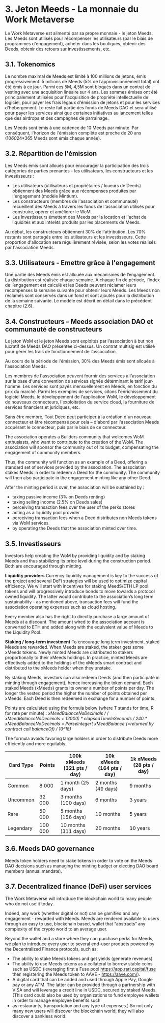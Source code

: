 # 3. Jeton Meeds - La monnaie du Work Metaverse

Le Work Metaverse est alimenté par sa propre monnaie - le jeton Meeds. Les Meeds sont utilisés pour récompenser les utilisateurs (par le biais de programmes d'engagement), acheter dans les boutiques, obtenir des Deeds, obtenir des retours sur investissements, etc.

## 3.1. Tokenomics

Le nombre maximal de Meeds est limité à 100 millions de jetons, émis progressivement. 5 millions de Meeds (5% de l’approvisionnement total) ont été émis à ce jour. Parmi ces 5M, 4,5M sont bloqués dans un contrat de vesting avec une acquisition linéaire sur 4 ans. Les sommes émises ont été principalement utilisées pour l'acquisition de propriété intellectuelle de logiciel, pour payer les frais légaux d'émission de jetons et pour les services d'hébergement. Le reste fait partie des fonds de Meeds DAO et sera utilisé pour payer les services ainsi que certaines initiatives au lancement telles que des airdrops et des campagnes de parrainage.

Les Meeds sont émis à une cadence de 10 Meeds par minute. Par conséquent, l'horizon de l'émission complète est proche de 20 ans (10*60*24*365 Meeds sont émis chaque année).

## 3.2. Répartition de l'émission

Les Meeds émis sont alloués pour encourager la participation des trois catégories de parties prenantes - les utilisateurs, les constructeurs et les investisseurs :
- Les utilisateurs (utilisateurs et propriétaires / loueurs de Deeds) obtiennent des Meeds grâce aux récompenses produites par l'engagement (modèle Mintium).
- Les constructeurs (membres de l'association et communauté) recueillent des Meeds à travers les fonds de l'association utilisés pour construire, opérer et améliorer le WoM.
- Les investisseurs émettent des Meeds par la location et l'achat de liquidités et aux intérêts produits par les placements de Meeds.

Au début, les constructeurs obtiennent 30% de l'attribution. Les 70% restants sont partagés entre les utilisateurs et les investisseurs. Cette proportion d'allocation sera régulièrement révisée, selon les votes réalisés par l'association Meeds.

## 3.3. Utilisateurs - Emettre grâce à l'engagement

Une partie des Meeds émis est allouée aux mécanismes de l’engagement. La distribution est réalisée chaque semaine. A chaque fin de période, l’index de l’engagement est calculé et les Deeds peuvent réclamer leurs récompenses la semaine suivante pour obtenir leurs Meeds. Les Meeds non réclamés sont conservés dans un fond et sont ajoutés pour la distribution de la semaine suivante. Le modèle est décrit en détail dans le précédent chapitre (2.6).

## 3.4. Constructeurs – Meeds association DAO et communauté de constructeurs

Le jeton WoM et le jeton Meeds sont exploités par l'association à but non lucratif de Meeds DAO présentée ci-dessus. Un contrat multisig est utilisé pour gérer les frais de fonctionnement de l’association.

Au cours de la période de l'émission, 30% des Meeds émis sont alloués à l'association Meeds.

Les membres de l'association peuvent fournir des services à l'association sur la base d'une convention de services signée déterminant le tarif jour-homme. Les services sont payés mensuellement en Meeds, en fonction du prix du marché. Parmi les exemples de services, citons l'enrichissement du logiciel Meeds, le développement de l'application WoM, le développement de nouveaux connecteurs, l'exploitation du service cloud, la fourniture de services financiers et juridiques, etc.

Sans être membre, Tout Deed peut participer à la création d'un nouveau connecteur et être récompensé pour cela – d'abord par l'association Meeds acquérant le connecteur, puis par le biais de ce connecteur.

The association operates a Builders community that welcomes WoM enthusiasts, who want to contribute to the creation of the WoM. The association will sponsor the community out of its budget, compensating the engagement of community members.

Thus, the community will function as an example of a Deed, offering a standard set of services provided by the association. The association stakes Meeds in order to redeem a Deed for the community. The community will then also participate in the engagement minting like any other Deed.

After the minting period is over, the association will be sustained by :
- taxing passive income (3% on Deeds renting)
- taxing selling income (2.5% on Deeds sales)
- perceiving transaction fees over the user of the perks stores
- acting as a liquidity pool provider
- perceiving transaction fees when a Deed distributes non Meeds tokens via WoM services.
- by operating the Deeds that the association minted over time.


## 3.5. Investisseurs

Investors help creating the WoM by providing liquidity and by staking Meeds and thus stabilizing its price level during the construction period. Both are encouraged through minting.

**Liquidity providers** Currency liquidity management is key to the success of the project and several DeFi strategies will be used to optimize capital efficiency. We will start with incentives for staking MeedS/ETH LP pool tokens and will progressively introduce bonds to move towards a protocol owned liquidity. The latter would contribute to the association’s long term sustainability - as mentioned above, transaction fees will fund the association operating expenses such as cloud hosting.

Every member also has the right to directly purchase a large amount of Meeds at a discount. The amount wired to the association account is converted to ETH and added along with the equivalent value of Meeds to the Liquidity Pool.

**Staking / long-term investment** To encourage long term investment, staked Meeds are rewarded. When Meeds are staked, the staker gets some xMeeds tokens. Newly minted Meeds are distributed to stakers proportionally to their xMeeds holdings. In practice, minted Meeds are effectively added to the holdings of the xMeeds smart contract and distributed to the xMeeds holder when they unstake.

By staking Meeds, investors can also redeem Deeds (and then participate in minting through engagement), hence increasing the token demand. Each staked Meeds (xMeeds) grants its owner a number of points per day. The longer the vested period the higher the number of points obtained per xMeeds. Each Deed is then redeemed in exchange for a number of points.

Points are calculated using the formula below (where T stands for time, R for rate per minute) : _xMeedBalanceNoDecimals / ( xMeedBalanceNoDecimals + 12000) * elapsedTimeInSeconds / 240 * xMeedBalanceNoDecimals = ParseInteger( xMeedBalance (=returned by contract call balanceOf) / 10^18)_

The formula avoids favoring large holders in order to distribute Deeds more efficiently and more equitably.

| Card Type | Points  | 100k xMeeds (321 pts / day) | 10k xMeeds (164 pts / day) | 1k xMeeds (28 pts / day) |
| --------- | ------- | --------------------------- | -------------------------- | ------------------------ |
| Common    | 8 000   | 1 month (25 days)           | 2 months (49 days)         | 9 months                 |
| Uncommon  | 32 000  | 3 months (100 days)         | 6 months                   | 3 years                  |
| Rare      | 50 000  | 5 months (156 days)         | 10 months                  | 5 years                  |
| Legendary | 100 000 | 10 months (311 days)        | 20 months                  | 10 years                 |

## 3.6. Meeds DAO governance

Meeds token holders need to stake tokens in order to vote on the Meeds DAO decisions such as managing the minting budget or electing DAO board members (annual mandate).

## 3.7. Decentralized finance (DeFi) user services

The Work Metaverse will introduce the blockchain world to many people who do not use it today.

Indeed, any work (whether digital or not) can be gamified and any engagement - rewarded with Meeds. Meeds are rendered available to users through an easy to use, blockchain based, wallet that “abstracts” any complexity of the crypto world to an average user.

Beyond the wallet and a store where they can purchase perks for Meeds, we plan to introduce every user to several end-user products powered by the Decentralized Finance protocols, such as:
* The ability to stake Meeds tokens and get yields (generate revenues)
* The ability to use Meeds tokens as a collateral to borrow stable coins such as USDC (leveraging first a Fuse pool https://app.rari.capital/fuse then registering the Meeds token to AAVE - https://aave.com/).
* A digital card that can be added and used through Apple Pay, Google pay or any ATM. The latter can be provided through a partnership with VISA and will leverage a credit line in USDC, secured by staked Meeds. (This card could also be used by organizations to fund employee wallets in order to manage employee benefits such
* as restaurants, transportation and any type of expenses.) So not only many new users will discover the blockchain world, they will also discover a bankless world.

 
